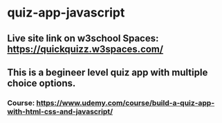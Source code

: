 # quiz-app-javascript
## Live site link on w3school Spaces: https://quickquizz.w3spaces.com/


## This is a begineer level quiz app with multiple choice options.
### Course: https://www.udemy.com/course/build-a-quiz-app-with-html-css-and-javascript/
